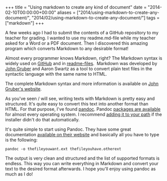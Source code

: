 +++
title = "Using markdown to create any kind of document"
date = "2014-02-10T00:00:00+00:00"
aliases = ["2014/using-markdown-to-create-any-document/", "2014/02/using-markdown-to-create-any-document/"]
tags = ["markdown"]
+++

A few weeks ago I had to submit the contents of a GitHub repository to my teacher for grading. I wanted to use my readme.md-file while my teacher asked for a Word or a PDF document. Then I discovered this amazing program which converts Markdown to any desirable format!

Almost every programmer knows Markdown, right? The Markdown syntax is widely used on [GitHub](https://github.com/) and in [readme-files](https://github.com/github/markup/blob/master/README.md).  Markdown was developed by [John Gruber](http://daringfireball.net/projects/markdown/) and Aaron Swartz as a tool to convert plain text files in the syntactic language with the same name to HTML.

The complete Markdown syntax and more information is available on [John Gruber's website](http://daringfireball.net/projects/markdown/syntax).

As you've seen / will see, writing texts with Markdown is pretty easy and structured. It's quite easy to convert this text into another format than HTML. For that purpose, I've found [pandoc](http://johnmacfarlane.net/pandoc/). Pandoc [packages are available](http://johnmacfarlane.net/pandoc/installing.html) for almost every operating system. I recommend [adding it to your path](http://geekswithblogs.net/renso/archive/2009/10/21/how-to-set-the-windows-path-in-windows-7.aspx) if the installer didn't do that automatically.

It's quite simple to start using Pandoc. They have some great documentation [available on their website](http://johnmacfarlane.net/pandoc/README.html) and basically all you have to type is the following:

```shell
pandoc -o thefileyouwant.ext thefileyouhave.otherext
```

The output is very clean and structured and the list of supported formats is endless. This way you can write everything in Markdown and convert your text to the desired format afterwards. I hope you'll enjoy using pandoc as much as I do!
